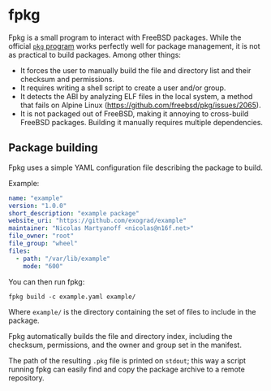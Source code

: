 # fpkg
Fpkg is a small program to interact with FreeBSD packages. While the official
[`pkg` program](https://github.com/freebsd/pkg) works perfectly well for
package management, it is not as practical to build packages. Among other
things:

- It forces the user to manually build the file and directory list and their
  checksum and permissions.
- It requires writing a shell script to create a user and/or group.
- It detects the ABI by analyzing ELF files in the local system, a method that
  fails on Alpine Linux (https://github.com/freebsd/pkg/issues/2065).
- It is not packaged out of FreeBSD, making it annoying to cross-build FreeBSD
  packages. Building it manually requires multiple dependencies.

## Package building
Fpkg uses a simple YAML configuration file describing the package to build.

Example:
```yaml
name: "example"
version: "1.0.0"
short_description: "example package"
website_uri: "https://github.com/exograd/example"
maintainer: "Nicolas Martyanoff <nicolas@n16f.net>"
file_owner: "root"
file_group: "wheel"
files:
  - path: "/var/lib/example"
    mode: "600"
```

You can then run fpkg:
```
fpkg build -c example.yaml example/
```

Where `example/` is the directory containing the set of files to include in
the package.

Fpkg automatically builds the file and directory index, including the
checksum, permissions, and the owner and group set in the manifest.

The path of the resulting `.pkg` file is printed on `stdout`; this way a
script running fpkg can easily find and copy the package archive to a remote
repository.
